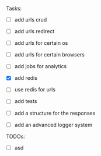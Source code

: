 Tasks:
- [ ] add urls crud
- [ ] add urls redirect 
- [ ] add urls for certain os
- [ ] add urls for certain browsers
- [ ] add jobs for analytics
- [x] add redis
- [ ] use redis for urls
- [ ] add tests
- [ ] add a structure for the responses
- [ ] add an advanced logger system



TODOs:

- [ ] asd
